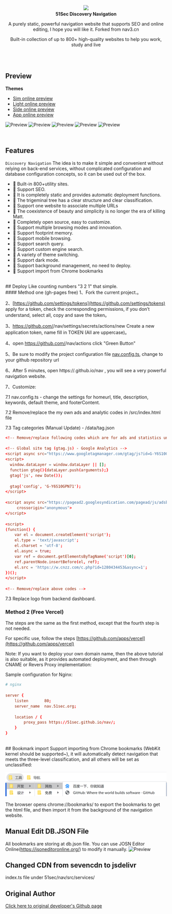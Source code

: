 
<p align="center">
  <a href="https://nav.51sec.org">
    <img src="https://cdn.jsdelivr.net/gh/51sec/nav@image/logo.png" width="130" />
  </a>
  <br />
  <b>51Sec Discovery Navigation</b>
  <p align="center">A purely static, powerful navigation website that supports SEO and online editing, I hope you will like it. Forked from nav3.cn</p>
  <p align="center">Built-in collection of up to 800+ high-quality websites to help you work, study and live</p>

</p>

<br />
<br />


## Preview
**Themes**

- [Sim online preview](https://nav3.cn/#/sim)
- [Light online preview](https://nav3.cn/#/light)
- [Side online preview](https://nav3.cn/#/side)
- [App online preview](https://nav3.cn/#/app)

![Preview](https://photos.51sec.org/file/test1-51sec/2021/10/chrome_oj3gOMGIiZ.png)
![Preview](https://photos.51sec.org/file/test1-51sec/2021/10/chrome_V2xQL8Is3I.png)
![Preview](https://photos.51sec.org/file/test1-51sec/2021/10/chrome_V2xQL8Is3I.png)
![Preview](https://photos.51sec.org/file/test1-51sec/2021/10/chrome_Q8Y2MTOf3Y.png)
![Preview](https://photos.51sec.org/file/test1-51sec/2021/10/chrome_z5cykLBVRd.png)


<br />

## Features
`Discovery Navigation` The idea is to make it simple and convenient without relying on back-end services, without complicated configuration and database configuration concepts, so it can be used out of the box.

- 🍰 Built-in 800+utility sites.
- 🍰 Support SEO.
- 🍰 It is completely static and provides automatic deployment functions.
- 🍰 The trigeminal tree has a clear structure and clear classification.
- 🍰 Support one website to associate multiple URLs
- 🍰 The coexistence of beauty and simplicity is no longer the era of killing Matt.
- 🍰 Completely open source, easy to customize.
- 🍰 Support multiple browsing modes and innovation.
- 🍰 Support footprint memory.
- 🍰 Support mobile browsing.
- 🍰 Support search query.
- 🍰 Support custom engine search.
- 🍰 A variety of theme switching.
- 🍰 Support dark mode.
- 🍰 Support background management, no need to deploy.
- 🍰 Support import from Chrome bookmarks

<br />
## Deploy
Like counting numbers "3 2 1" that simple.
<br />
#### Method one (gh-pages free)
1、Fork the current project.。

2、[https://github.com/settings/tokens](https://github.com/settings/tokens) apply for a token, check the corresponding permissions, if you don’t understand, select all, copy and save the token。

3、https://github.com/<Your User Name>/nav/settings/secrets/actions/new  Create a new application token, name fill in TOKEN (All are uppercase)。

4、open https://github.com/<Your User Name>/nav/actions click "Green Button"

5、Be sure to modify the project configuration file [nav.config.ts](nav.config.ts), change to your github repository url

6、After 5 minutes, open https://<Your User Name>.github.io/nav , you will see a very powerful navigation website.

7、Customize:

7.1 nav.config.ts - change the settings for homeurl, title, description, keywords, default theme, and footerContent. 

7.2 Remove/replace the my own ads and analytic codes in /src/index.html file

7.3 Tag categories (Manual Update) - /data/tag.json

```conf
<!-- Remove/replace following codes which are for ads and statistics until before "</head>" -->  
  
<!-- Global site tag (gtag.js) - Google Analytics -->
<script async src="https://www.googletagmanager.com/gtag/js?id=G-Y6S10GPN71"></script>
<script>
  window.dataLayer = window.dataLayer || [];
  function gtag(){dataLayer.push(arguments);}
  gtag('js', new Date());

  gtag('config', 'G-Y6S10GPN71');
</script>

<script async src="https://pagead2.googlesyndication.com/pagead/js/adsbygoogle.js?client=ca-pub-5660349373091698"
     crossorigin="anonymous">
</script>  

<script>
(function() {
    var el = document.createElement('script');
    el.type = 'text/javascript';
    el.charset = 'utf-8';
    el.async = true;
    var ref = document.getElementsByTagName('script')[0];
    ref.parentNode.insertBefore(el, ref);
    el.src = 'https://w.cnzz.com/c.php?id=1280434453&async=1';
})();
</script>  

<!-- Remove/replace above codes -->  
```

7.3 Replace logo from backend dashboard.


### Method 2 (Free Vercel)
The steps are the same as the first method, except that the fourth step is not needed.

For specific use, follow the steps  [https://github.com/apps/vercel](https://github.com/apps/vercel)



Note: If you want to deploy your own domain name, then the above tutorial is also suitable, as it provides automated deployment, and then through CNAME or Revers Proxy implementation:

  
Sample configuration for Nginx:  

```conf
# nginx

server {
    listen       80;
    server_name  nav.51sec.org;

    location / {
        proxy_pass https://51sec.github.io/nav/;
    }
}
```

<br />
## Bookmark import
Support importing from Chrome bookmarks (WebKit kernel should be supported~), it will automatically detect navigation that meets the three-level classification, and all others will be set as unclassified:

![](https://raw.githubusercontent.com/xjh22222228/public/gh-pages/nav/import.png)

The browser opens chrome://bookmarks/ to export the bookmarks to get the html file, and then import it from the background of the navigation website.

## Manual Edit DB.JSON File
All bookmarks are storing at db.json file. You can use JOSN Editor Online(https://jsoneditoronline.org/) to modify it manually.
![Preview](https://photos.51sec.org/file/test1-51sec/2021/10/chrome_EzLImaNB23.png)

## Changed CDN from sevencdn to jsdelivr
index.ts file under 51sec/nav/src/services/

## Original Author
[Click here to original developer's Github page](https://github.com/xjh22222228/nav/tree/master/data)


